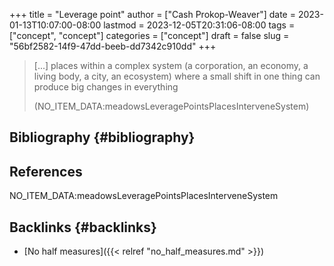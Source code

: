 +++
title = "Leverage point"
author = ["Cash Prokop-Weaver"]
date = 2023-01-13T10:07:00-08:00
lastmod = 2023-12-05T20:31:06-08:00
tags = ["concept", "concept"]
categories = ["concept"]
draft = false
slug = "56bf2582-14f9-47dd-beeb-dd7342c910dd"
+++

> [...] places within a complex system (a corporation, an economy, a living body, a city, an ecosystem) where a small shift in one thing can produce big changes in everything
>
> (NO_ITEM_DATA:meadowsLeveragePointsPlacesInterveneSystem)


## Bibliography {#bibliography}

## References

<style>.csl-entry{text-indent: -1.5em; margin-left: 1.5em;}</style><div class="csl-bib-body">
  <div class="csl-entry">NO_ITEM_DATA:meadowsLeveragePointsPlacesInterveneSystem</div>
</div>


## Backlinks {#backlinks}

-   [No half measures]({{< relref "no_half_measures.md" >}})

